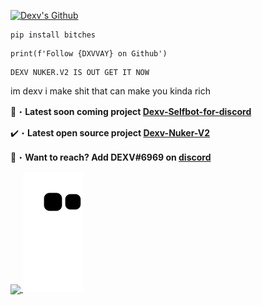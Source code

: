 <a href="https://www.youtube.com/watch?v=zL19uMsnpSU&t=1402s&ab_channel=cameronbarnett" target="_blank"> <img src="https://i.pinimg.com/originals/4b/dc/f4/4bdcf4287dafcf99a2bfd849d869567b.jpg" alt="Dexv's Github"/></a>


```sh-session
pip install bitches
```
```
print(f'Follow {DXVVAY} on Github')
```
```
DEXV NUKER.V2 IS OUT GET IT NOW
```
im dexv i make shit that can make you kinda rich 

📂・**Latest soon coming project [Dexv-Selfbot-for-discord](https://www.youtube.com/watch?v=O91DT1pR1ew)**

✔️・**Latest open source project [Dexv-Nuker-V2](https://github.com/DXVVAY/Dexv-nukerV2-)**

📩・**Want to reach? Add DEXV#6969 on [discord](https://www.youtube.com/watch?v=zL19uMsnpSU&t=1402s&ab_channel=cameronbarnett)**


<a href="https://www.youtube.com/watch?v=zL19uMsnpSU&t=1402s&ab_channel=cameronbarnett" target="_blank"> <img align="center"  src="https://media.discordapp.net/attachments/690273779347226625/1005187109495259187/dexv_banner.png"/><img align="center">
<a href="https://www.youtube.com/watch?v=zL19uMsnpSU&t=1402s&ab_channel=cameronbarnett" target="_blank"><img src="https://raw.githubusercontent.com/ghosharnab00/ghosharnab00/output/github-contribution-grid-snake.svg" alt="sneke"></a>


